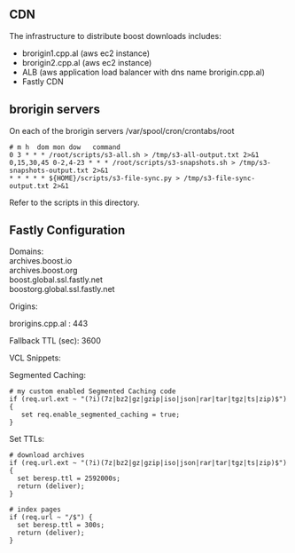 
## CDN

The infrastructure to distribute boost downloads includes:  
- brorigin1.cpp.al (aws ec2 instance)
- brorigin2.cpp.al (aws ec2 instance)
- ALB (aws application load balancer with dns name brorigin.cpp.al)
- Fastly CDN

## brorigin servers  

On each of the brorigin servers /var/spool/cron/crontabs/root   

```
# m h  dom mon dow   command
0 3 * * * /root/scripts/s3-all.sh > /tmp/s3-all-output.txt 2>&1
0,15,30,45 0-2,4-23 * * * /root/scripts/s3-snapshots.sh > /tmp/s3-snapshots-output.txt 2>&1
* * * * * ${HOME}/scripts/s3-file-sync.py > /tmp/s3-file-sync-output.txt 2>&1
```

Refer to the scripts in this directory.  

## Fastly Configuration

Domains:  
archives.boost.io   
archives.boost.org   
boost.global.ssl.fastly.net   
boostorg.global.ssl.fastly.net   

Origins:  

brorigins.cpp.al : 443   

Fallback TTL (sec): 3600 

VCL Snippets:  

Segmented Caching:  

```
# my custom enabled Segmented Caching code
if (req.url.ext ~ "(?i)(7z|bz2|gz|gzip|iso|json|rar|tar|tgz|ts|zip)$") {
   set req.enable_segmented_caching = true;
}
```

Set TTLs:  

```
# download archives
if (req.url.ext ~ "(?i)(7z|bz2|gz|gzip|iso|json|rar|tar|tgz|ts|zip)$") {
  set beresp.ttl = 2592000s;
  return (deliver);
}

# index pages
if (req.url ~ "/$") {
  set beresp.ttl = 300s;
  return (deliver);
}
```

